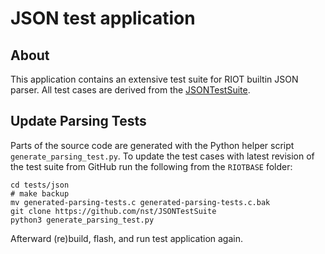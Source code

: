 # JSON test application

## About

This application contains an extensive test suite for RIOT builtin JSON parser.
All test cases are derived from the [JSONTestSuite](https://github.com/nst/JSONTestSuite).

## Update Parsing Tests

Parts of the source code are generated with the Python helper script `generate_parsing_test.py`.
To update the test cases with latest revision of the test suite from GitHub run
the following from the `RIOTBASE` folder:

```
cd tests/json
# make backup
mv generated-parsing-tests.c generated-parsing-tests.c.bak
git clone https://github.com/nst/JSONTestSuite
python3 generate_parsing_test.py
```

Afterward (re)build, flash, and run test application again.
